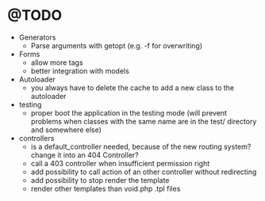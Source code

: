 # @TODO

* Generators
  * Parse arguments with getopt (e.g. -f for overwriting)
* Forms
  * allow more tags
  * better integration with models
* Autoloader
  * you always have to delete the cache to add a new class to the autoloader
* testing
  * proper boot the application in the testing mode (will prevent problems when classes with the same name are in the test/ directory and somewhere else)
* controllers
  * is a default_controller needed, because of the new routing system? change it into an 404 Controller?
  * call a 403 controller when insufficient permission right
  * add possibility to call action of an other controller without redirecting
  * add possibility to stop render the template
  * render other templates than void.php .tpl files

